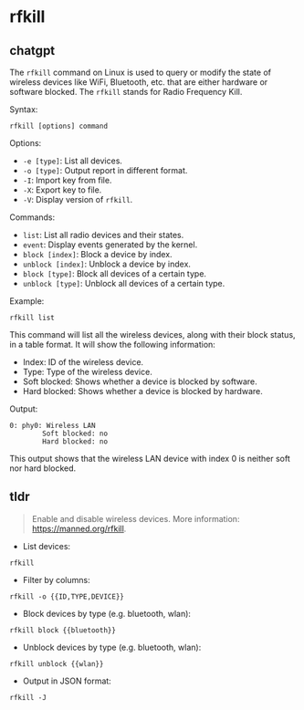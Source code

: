 # rfkill 
## chatgpt 
The `rfkill` command on Linux is used to query or modify the state of wireless devices like WiFi, Bluetooth, etc. that are either hardware or software blocked. The `rfkill` stands for Radio Frequency Kill.

Syntax:
```
rfkill [options] command
```

Options:
* `-e [type]`: List all devices.
* `-o [type]`: Output report in different format.
* `-I`: Import key from file.
* `-X`: Export key to file.
* `-V`: Display version of `rfkill`.

Commands:
* `list`: List all radio devices and their states.
* `event`: Display events generated by the kernel.
* `block [index]`: Block a device by index.
* `unblock [index]`: Unblock a device by index.
* `block [type]`: Block all devices of a certain type.
* `unblock [type]`: Unblock all devices of a certain type.

Example:
```
rfkill list
```

This command will list all the wireless devices, along with their block status, in a table format. It will show the following information:
* Index: ID of the wireless device.
* Type: Type of the wireless device.
* Soft blocked: Shows whether a device is blocked by software.
* Hard blocked: Shows whether a device is blocked by hardware.

Output:
```
0: phy0: Wireless LAN
        Soft blocked: no
        Hard blocked: no
```

This output shows that the wireless LAN device with index 0 is neither soft nor hard blocked. 

## tldr 
 
> Enable and disable wireless devices.
> More information: <https://manned.org/rfkill>.

- List devices:

`rfkill`

- Filter by columns:

`rfkill -o {{ID,TYPE,DEVICE}}`

- Block devices by type (e.g. bluetooth, wlan):

`rfkill block {{bluetooth}}`

- Unblock devices by type (e.g. bluetooth, wlan):

`rfkill unblock {{wlan}}`

- Output in JSON format:

`rfkill -J`
